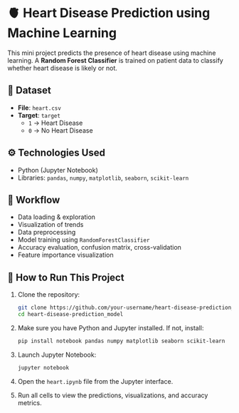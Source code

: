 # 🫀 Heart Disease Prediction using Machine Learning

This mini project predicts the presence of heart disease using machine learning. A **Random Forest Classifier** is trained on patient data to classify whether heart disease is likely or not.

## 📂 Dataset

- **File**: `heart.csv`
- **Target**: `target`  
  - `1` → Heart Disease  
  - `0` → No Heart Disease

## ⚙️ Technologies Used

- Python (Jupyter Notebook)
- Libraries: `pandas`, `numpy`, `matplotlib`, `seaborn`, `scikit-learn`

## 🔁 Workflow

- Data loading & exploration
- Visualization of trends
- Data preprocessing
- Model training using `RandomForestClassifier`
- Accuracy evaluation, confusion matrix, cross-validation
- Feature importance visualization

## 🧪 How to Run This Project

1. Clone the repository:
   ```bash
   git clone https://github.com/your-username/heart-disease-prediction_model.git
   cd heart-disease-prediction_model

2. Make sure you have Python and Jupyter installed. If not, install:

   ```bash
   pip install notebook pandas numpy matplotlib seaborn scikit-learn
   ```

3. Launch Jupyter Notebook:

   ```bash
   jupyter notebook
   ```

4. Open the `heart.ipynb` file from the Jupyter interface.

5. Run all cells to view the predictions, visualizations, and accuracy metrics.
